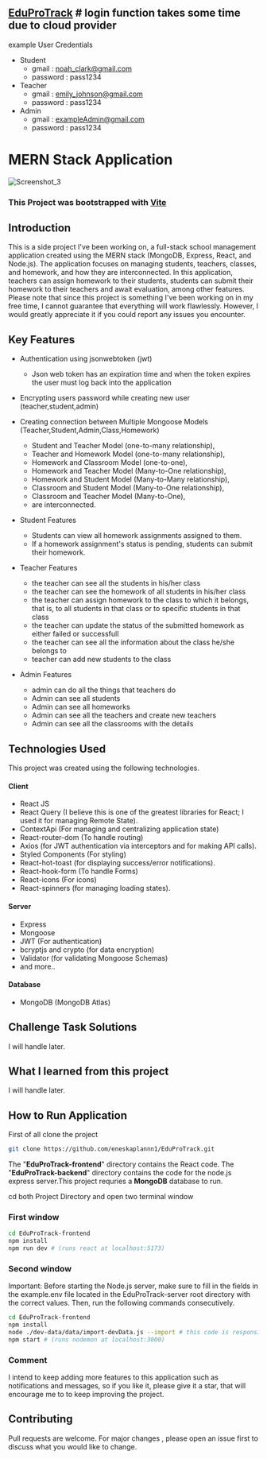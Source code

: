## [EduProTrack](https://eduprotrack-frontend.onrender.com) # login function takes some time due to cloud provider

example User Credentials

- Student
  - gmail : noah_clark@gmail.com
  - password : pass1234
- Teacher
  - gmail : emily_johnson@gmail.com
  - password : pass1234
- Admin
  - gmail : exampleAdmin@gmail.com
  - password : pass1234

# MERN Stack Application

![Screenshot_3](https://github.com/eneskaplannn1/EduProTrack/assets/111773033/e579a6fd-fad5-4de2-bb9c-3d93a494786e)

### This Project was bootstrapped with [Vite](https://github.com/vitejs/vite)

## Introduction

This is a side project I've been working on, a full-stack school management application created using the MERN stack (MongoDB, Express, React, and Node.js). The application focuses on managing students, teachers, classes, and homework, and how they are interconnected. In this application, teachers can assign homework to their students, students can submit their homework to their teachers and await evaluation, among other features. Please note that since this project is something I've been working on in my free time, I cannot guarantee that everything will work flawlessly. However, I would greatly appreciate it if you could report any issues you encounter.

## Key Features

- Authentication using jsonwebtoken (jwt)
  - Json web token has an expiration time and when the token expires the user must log back into the application
- Encrypting users password while creating new user (teacher,student,admin)
- Creating connection between Multiple Mongoose Models (Teacher,Student,Admin,Class,Homework)

  - Student and Teacher Model (one-to-many relationship),
  - Teacher and Homework Model (one-to-many relationship),
  - Homework and Classroom Model (one-to-one),
  - Homework and Teacher Model (Many-to-One relationship),
  - Homework and Student Model (Many-to-Many relationship),
  - Classroom and Student Model (Many-to-One relationship),
  - Classroom and Teacher Model (Many-to-One),
  - are interconnected.

- Student Features
  - Students can view all homework assignments assigned to them.
  - If a homework assignment's status is pending, students can submit their homework.
- Teacher Features
  - the teacher can see all the students in his/her class
  - the teacher can see the homework of all students in his/her class
  - the teacher can assign homework to the class to which it belongs, that is, to all students in that class or to specific students in that class
  - the teacher can update the status of the submitted homework as either failed or successfull
  - the teacher can see all the information about the class he/she belongs to
  - teacher can add new students to the class
- Admin Features
  - admin can do all the things that teachers do
  - Admin can see all students
  - Admin can see all homeworks
  - Admin can see all the teachers and create new teachers
  - Admin can see all the classrooms with the details

## Technologies Used

This project was created using the following technologies.

#### Client

- React JS
- React Query (I believe this is one of the greatest libraries for React; I used it for managing Remote State).
- ContextApi (For managing and centralizing application state)
- React-router-dom (To handle routing)
- Axios (for JWT authentication via interceptors and for making API calls).
- Styled Components (For styling)
- React-hot-toast (for displaying success/error notifications).
- React-hook-form (To handle Forms)
- React-icons (For icons)
- React-spinners (for managing loading states).

#### Server

- Express
- Mongoose
- JWT (For authentication)
- bcryptjs and crypto (for data encryption)
- Validator (for validating Mongoose Schemas)
- and more..

#### Database

- MongoDB (MongoDB Atlas)

## Challenge Task Solutions

I will handle later.

## What I learned from this project

I will handle later.

## How to Run Application

First of all clone the project

```bash
git clone https://github.com/eneskaplannn1/EduProTrack.git
```

The "**EduProTrack-frontend**" directory contains the React code. The "**EduProTrack-backend**" directory contains the code for the node.js express server.This project requries a **MongoDB** database to run.

cd both Project Directory and open two terminal window

### First window

```bash
cd EduProTrack-frontend
npm install
npm run dev # (runs react at localhost:5173)
```

### Second window

Important: Before starting the Node.js server, make sure to fill in the fields in the example.env file located in the EduProTrack-server root directory with the correct values. Then, run the following commands consecutively.

```bash
cd EduProTrack-frontend
npm install
node ./dev-data/data/import-devData.js --import # this code is responsible for creating teacher,homework student and class datas into mongoDB database
npm start # (runs nodemon at localhost:3000)
```

### Comment

I intend to keep adding more features to this application such as notifications and messages, so if you like it, please give it a star, that will encourage me to to keep improving the project.

## Contributing

Pull requests are welcome. For major changes , please open an issue first to discuss what you would like to change.
